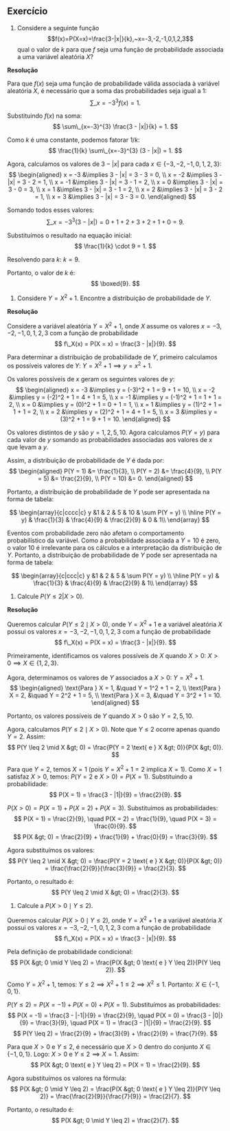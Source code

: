 ## Exercício

1.  Considere a seguinte função
    $$f(x)=P(X=x)=\frac{3-|x|}{k},~x=-3,-2,-1,0,1,2,3$$
    qual o valor de *k* para que *f* seja uma função de probabilidade
    associada a uma variável aleatória *X*?

**Resolução**

Para que *f*(*x*) seja uma função de probabilidade válida associada à
variável aleatória *X*, é necessário que a soma das probabilidades seja
igual a 1:
$$
\sum\_{x=-3}^{3} f(x) = 1.
$$

Substituindo *f*(*x*) na soma:
$$
\sum\_{x=-3}^{3} \frac{3 - |x|}{k} = 1.
$$

Como *k* é uma constante, podemos fatorar 1/*k*:
$$
\frac{1}{k} \sum\_{x=-3}^{3} (3 - |x|) = 1.
$$

Agora, calculamos os valores de 3 − |*x*| para cada
*x* ∈ {−3, −2, −1, 0, 1, 2, 3}:
$$
\begin{aligned}
x = -3 &\implies 3 - |x| = 3 - 3 = 0, \\
x = -2 &\implies 3 - |x| = 3 - 2 = 1, \\
x = -1 &\implies 3 - |x| = 3 - 1 = 2, \\
x = 0 &\implies 3 - |x| = 3 - 0 = 3, \\
x = 1 &\implies 3 - |x| = 3 - 1 = 2, \\
x = 2 &\implies 3 - |x| = 3 - 2 = 1, \\
x = 3 &\implies 3 - |x| = 3 - 3 = 0.
\end{aligned}
$$

Somando todos esses valores:
$$
\sum\_{x=-3}^{3} (3 - |x|) = 0 + 1 + 2 + 3 + 2 + 1 + 0 = 9.
$$

Substituímos o resultado na equação inicial:
$$
\frac{1}{k} \cdot 9 = 1.
$$

Resolvendo para *k*:
*k* = 9.

Portanto, o valor de *k* é:
$$
\boxed{9}.
$$

1.  Considere *Y* = *X*<sup>2</sup> + 1. Encontre a distribuição de
    probabilidade de *Y*.

**Resolução**

Considere a variável aleatória *Y* = *X*<sup>2</sup> + 1, onde *X*
assume os valores *x* = −3, −2, −1, 0, 1, 2, 3 com a função de
probabilidade
$$
f\_X(x) = P(X = x) = \frac{3 - |x|}{9}.
$$

Para determinar a distribuição de probabilidade de *Y*, primeiro
calculamos os possíveis valores de *Y*:
*Y* = *X*<sup>2</sup> + 1 ⟹ *y* = *x*<sup>2</sup> + 1.

Os valores possíveis de *x* geram os seguintes valores de *y*:
$$
\begin{aligned}
x = -3 &\implies y = (-3)^2 + 1 = 9 + 1 = 10, \\
x = -2 &\implies y = (-2)^2 + 1 = 4 + 1 = 5, \\
x = -1 &\implies y = (-1)^2 + 1 = 1 + 1 = 2, \\
x = 0 &\implies y = (0)^2 + 1 = 0 + 1 = 1, \\
x = 1 &\implies y = (1)^2 + 1 = 1 + 1 = 2, \\
x = 2 &\implies y = (2)^2 + 1 = 4 + 1 = 5, \\
x = 3 &\implies y = (3)^2 + 1 = 9 + 1 = 10.
\end{aligned}
$$

Os valores distintos de *y* são *y* = 1, 2, 5, 10. Agora calculamos
*P*(*Y* = *y*) para cada valor de *y* somando as probabilidades
associadas aos valores de *x* que levam a *y*.

Assim, a distribuição de probabilidade de *Y* é dada por:
$$
\begin{aligned}
P(Y = 1) &= \frac{1}{3}, \\
P(Y = 2) &= \frac{4}{9}, \\
P(Y = 5) &= \frac{2}{9}, \\
P(Y = 10) &= 0.
\end{aligned}
$$

Portanto, a distribuição de probabilidade de *Y* pode ser apresentada na
forma de tabela:

$$
\begin{array}{c|cccc|c}
y        &1            & 2           & 5           & 10 & \sum P(Y = y) \\ \hline
P(Y = y) & \frac{1}{3} & \frac{4}{9} & \frac{2}{9} & 0  & 1\\
\end{array}
$$

Eventos com probabilidade zero não afetam o comportamento probabilístico
da variável. Como a probabilidade associada a *Y* = 10 é zero, o valor
10 é irrelevante para os cálculos e a interpretação da distribuição de
*Y*. Portanto, a distribuição de probabilidade de *Y* pode ser
apresentada na forma de tabela:

$$
\begin{array}{c|ccc|c}
y        &1            & 2           & 5            & \sum P(Y = y) \\ \hline
P(Y = y) & \frac{1}{3} & \frac{4}{9} & \frac{2}{9}  & 1\\
\end{array}
$$

1.  Calcule *P*(*Y* ≤ 2|*X* &gt; 0).

**Resolução**

Queremos calcular *P*(*Y* ≤ 2 ∣ *X* &gt; 0), onde
*Y* = *X*<sup>2</sup> + 1 e a variável aleatória *X* possui os valores
*x* = −3, −2, −1, 0, 1, 2, 3 com a função de probabilidade
$$
f\_X(x) = P(X = x) = \frac{3 - |x|}{9}.
$$

Primeiramente, identificamos os valores possíveis de *X* quando
*X* &gt; 0:
*X* &gt; 0 ⟹ *X* ∈ {1, 2, 3}.

Agora, determinamos os valores de *Y* associados a *X* &gt; 0:
*Y* = *X*<sup>2</sup> + 1.
$$
\begin{aligned}
\text{Para } X = 1, &\quad Y = 1^2 + 1 = 2, \\
\text{Para } X = 2, &\quad Y = 2^2 + 1 = 5, \\
\text{Para } X = 3, &\quad Y = 3^2 + 1 = 10.
\end{aligned}
$$

Portanto, os valores possíveis de *Y* quando *X* &gt; 0 são
*Y* = 2, 5, 10.

Agora, calculamos *P*(*Y* ≤ 2 ∣ *X* &gt; 0). Note que *Y* ≤ 2 ocorre
apenas quando *Y* = 2. Assim:
$$
P(Y \leq 2 \mid X &gt; 0) = \frac{P(Y = 2 \text{ e } X &gt; 0)}{P(X &gt; 0)}.
$$

Para que *Y* = 2, temos *X* = 1 (pois *Y* = *X*<sup>2</sup> + 1 = 2
implica *X* = 1). Como *X* = 1 satisfaz *X* &gt; 0, temos:
*P*(*Y* = 2 e *X* &gt; 0) = *P*(*X* = 1).
Substituindo a probabilidade:
$$
P(X = 1) = \frac{3 - |1|}{9} = \frac{2}{9}.
$$

*P*(*X* &gt; 0) = *P*(*X* = 1) + *P*(*X* = 2) + *P*(*X* = 3).
Substituímos as probabilidades:
$$
P(X = 1) = \frac{2}{9}, \quad P(X = 2) = \frac{1}{9}, \quad P(X = 3) = \frac{0}{9}.
$$
$$
P(X &gt; 0) = \frac{2}{9} + \frac{1}{9} + \frac{0}{9} = \frac{3}{9}.
$$

Agora substituímos os valores:
$$
P(Y \leq 2 \mid X &gt; 0) = \frac{P(Y = 2 \text{ e } X &gt; 0)}{P(X &gt; 0)} = \frac{\frac{2}{9}}{\frac{3}{9}} = \frac{2}{3}.
$$

Portanto, o resultado é:
$$
P(Y \leq 2 \mid X &gt; 0) = \frac{2}{3}.
$$

1.  Calcule a *P*(*X* &gt; 0 ∣ *Y* ≤ 2).

Queremos calcular *P*(*X* &gt; 0 ∣ *Y* ≤ 2), onde
*Y* = *X*<sup>2</sup> + 1 e a variável aleatória *X* possui os valores
*x* = −3, −2, −1, 0, 1, 2, 3 com a função de probabilidade
$$
f\_X(x) = P(X = x) = \frac{3 - |x|}{9}.
$$

Pela definição de probabilidade condicional:
$$
P(X &gt; 0 \mid Y \leq 2) = \frac{P(X &gt; 0 \text{ e } Y \leq 2)}{P(Y \leq 2)}.
$$

Como *Y* = *X*<sup>2</sup> + 1, temos:
*Y* ≤ 2 ⟹ *X*<sup>2</sup> + 1 ≤ 2 ⟹ *X*<sup>2</sup> ≤ 1.
Portanto:
*X* ∈ {−1, 0, 1}.

*P*(*Y* ≤ 2) = *P*(*X* = −1) + *P*(*X* = 0) + *P*(*X* = 1).
Substituímos as probabilidades:
$$
P(X = -1) = \frac{3 - |-1|}{9} = \frac{2}{9}, \quad P(X = 0) = \frac{3 - |0|}{9} = \frac{3}{9}, \quad P(X = 1) = \frac{3 - |1|}{9} = \frac{2}{9}.
$$
$$
P(Y \leq 2) = \frac{2}{9} + \frac{3}{9} + \frac{2}{9} = \frac{7}{9}.
$$

Para que *X* &gt; 0 e *Y* ≤ 2, é necessário que *X* &gt; 0 dentro do
conjunto *X* ∈ {−1, 0, 1}. Logo:
*X* &gt; 0 e *Y* ≤ 2 ⟹ *X* = 1.
Assim:
$$
P(X &gt; 0 \text{ e } Y \leq 2) = P(X = 1) = \frac{2}{9}.
$$

Agora substituímos os valores na fórmula:
$$
P(X &gt; 0 \mid Y \leq 2) = \frac{P(X &gt; 0 \text{ e } Y \leq 2)}{P(Y \leq 2)} = \frac{\frac{2}{9}}{\frac{7}{9}} = \frac{2}{7}.
$$

Portanto, o resultado é:
$$
P(X &gt; 0 \mid Y \leq 2) = \frac{2}{7}.
$$
